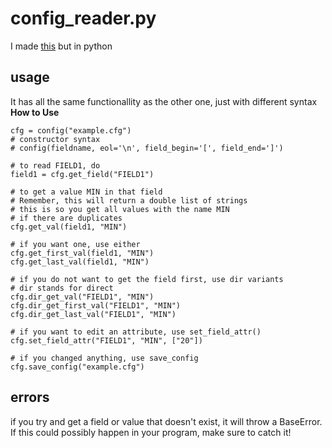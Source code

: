 # config_reader.py
I made [this](https://www.github.com/pawnlord/config_reader) but in python  
  
## usage
It has all the same functionallity as the other one, just with different syntax  
**How to Use**  
```
cfg = config("example.cfg") 
# constructor syntax
# config(fieldname, eol='\n', field_begin='[', field_end=']')

# to read FIELD1, do
field1 = cfg.get_field("FIELD1")

# to get a value MIN in that field
# Remember, this will return a double list of strings
# this is so you get all values with the name MIN 
# if there are duplicates
cfg.get_val(field1, "MIN")

# if you want one, use either
cfg.get_first_val(field1, "MIN")
cfg.get_last_val(field1, "MIN")

# if you do not want to get the field first, use dir variants
# dir stands for direct
cfg.dir_get_val("FIELD1", "MIN")
cfg.dir_get_first_val("FIELD1", "MIN")
cfg.dir_get_last_val("FIELD1", "MIN")

# if you want to edit an attribute, use set_field_attr()
cfg.set_field_attr("FIELD1", "MIN", ["20"])

# if you changed anything, use save_config
cfg.save_config("example.cfg")
```
## errors
if you try and get a field or value that doesn't exist, it will throw a BaseError. If this could possibly happen in your program, make sure to catch it!